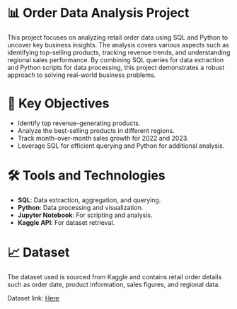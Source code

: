 # 📊 Order Data Analysis Project

This project focuses on analyzing retail order data using SQL and Python to uncover key business insights. The analysis covers various aspects such as identifying top-selling products, tracking revenue trends, and understanding regional sales performance. By combining SQL queries for data extraction and Python scripts for data processing, this project demonstrates a robust approach to solving real-world business problems.

# 📌 Key Objectives

- Identify top revenue-generating products.
- Analyze the best-selling products in different regions.
- Track month-over-month sales growth for 2022 and 2023.
- Leverage SQL for efficient querying and Python for additional analysis.

# 🛠️ Tools and Technologies
- **SQL**: Data extraction, aggregation, and querying.
- **Python**: Data processing and visualization.
- **Jupyter Notebook**: For scripting and analysis.
- **Kaggle API**: For dataset retrieval.

# 📈 Dataset
The dataset used is sourced from Kaggle and contains retail order details such as order date, product information, sales figures, and regional data.

Dataset link: [Here](https://www.kaggle.com/datasets/ankitbansal06/retail-orders)
